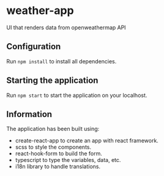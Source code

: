 # weather-app
UI that renders data from openweathermap API

## Configuration

Run `npm install` to install all dependencies.

## Starting the application

Run `npm start` to start the application on your localhost.

## Information

The application has been built using:
 - create-react-app to create an app with react framework.
 - scss to style the components.
 - react-hook-form to build the form.
 - typescript to type the variables, data, etc. 
 - i18n library to handle translations.
